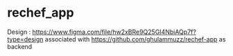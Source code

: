# rechef_app
Design : https://www.figma.com/file/hw2xBRe9Q25GI4NbiAQp7f?type=design
associated with https://github.com/ghulammuzz/rechef-app as backend
